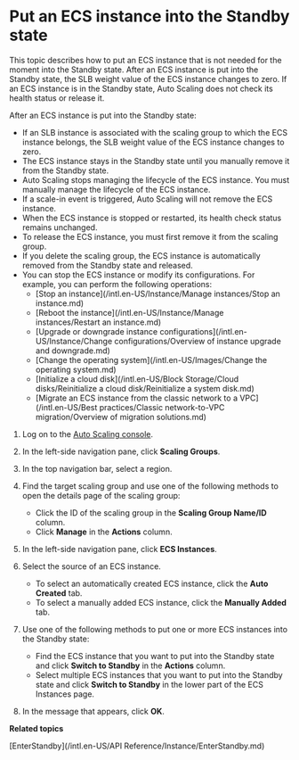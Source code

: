# Put an ECS instance into the Standby state

This topic describes how to put an ECS instance that is not needed for the moment into the Standby state. After an ECS instance is put into the Standby state, the SLB weight value of the ECS instance changes to zero. If an ECS instance is in the Standby state, Auto Scaling does not check its health status or release it.

After an ECS instance is put into the Standby state:

-   If an SLB instance is associated with the scaling group to which the ECS instance belongs, the SLB weight value of the ECS instance changes to zero.
-   The ECS instance stays in the Standby state until you manually remove it from the Standby state.
-   Auto Scaling stops managing the lifecycle of the ECS instance. You must manually manage the lifecycle of the ECS instance.
-   If a scale-in event is triggered, Auto Scaling will not remove the ECS instance.
-   When the ECS instance is stopped or restarted, its health check status remains unchanged.
-   To release the ECS instance, you must first remove it from the scaling group.
-   If you delete the scaling group, the ECS instance is automatically removed from the Standby state and released.
-   You can stop the ECS instance or modify its configurations. For example, you can perform the following operations:
    -   [Stop an instance](/intl.en-US/Instance/Manage instances/Stop an instance.md)
    -   [Reboot the instance](/intl.en-US/Instance/Manage instances/Restart an instance.md)
    -   [Upgrade or downgrade instance configurations](/intl.en-US/Instance/Change configurations/Overview of instance upgrade and downgrade.md)
    -   [Change the operating system](/intl.en-US/Images/Change the operating system.md)
    -   [Initialize a cloud disk](/intl.en-US/Block Storage/Cloud disks/Reinitialize a cloud disk/Reinitialize a system disk.md)
    -   [Migrate an ECS instance from the classic network to a VPC](/intl.en-US/Best practices/Classic network-to-VPC migration/Overview of migration solutions.md)

1.  Log on to the [Auto Scaling console](https://essnew.console.aliyun.com/).

2.  In the left-side navigation pane, click **Scaling Groups**.

3.  In the top navigation bar, select a region.

4.  Find the target scaling group and use one of the following methods to open the details page of the scaling group:

    -   Click the ID of the scaling group in the **Scaling Group Name/ID** column.
    -   Click **Manage** in the **Actions** column.
5.  In the left-side navigation pane, click **ECS Instances**.

6.  Select the source of an ECS instance.

    -   To select an automatically created ECS instance, click the **Auto Created** tab.
    -   To select a manually added ECS instance, click the **Manually Added** tab.
7.  Use one of the following methods to put one or more ECS instances into the Standby state:

    -   Find the ECS instance that you want to put into the Standby state and click **Switch to Standby** in the **Actions** column.
    -   Select multiple ECS instances that you want to put into the Standby state and click **Switch to Standby** in the lower part of the ECS Instances page.
8.  In the message that appears, click **OK**.


**Related topics**  


[EnterStandby](/intl.en-US/API Reference/Instance/EnterStandby.md)

